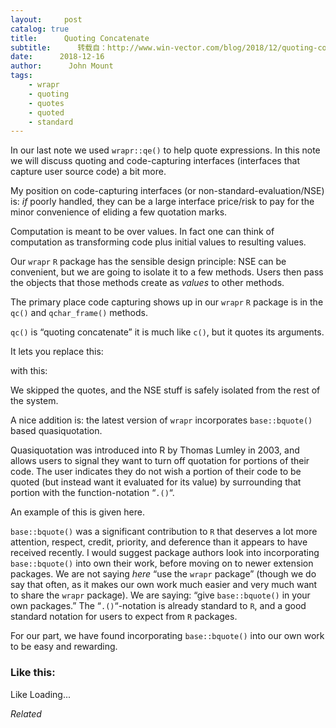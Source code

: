 ```yaml
---
layout:     post
catalog: true
title:      Quoting Concatenate
subtitle:      转载自：http://www.win-vector.com/blog/2018/12/quoting-concatenate/
date:      2018-12-16
author:      John Mount
tags:
    - wrapr
    - quoting
    - quotes
    - quoted
    - standard
---
```


In our last note we used `wrapr::qe()` to help quote expressions. In this note we will discuss quoting and code-capturing interfaces (interfaces that capture user source code) a bit more.




My position on code-capturing interfaces (or non-standard-evaluation/NSE) is: *if* poorly handled, they can be a large interface price/risk to pay for the minor convenience of eliding a few quotation marks.

Computation is meant to be over values. In fact one can think of computation as transforming code plus initial values to resulting values.

Our `wrapr` `R` package has the sensible design principle: NSE can be convenient, but we are going to isolate it to a few methods. Users then pass the objects that those methods create as *values* to other methods.

The primary place code capturing shows up in our `wrapr` `R` package is in the `qc()` and `qchar_frame()` methods.

`qc()` is “quoting concatenate” it is much like `c()`, but it quotes its arguments.

It lets you replace this:

with this:

We skipped the quotes, and the NSE stuff is safely isolated from the rest of the system.

A nice addition is: the latest version of `wrapr` incorporates `base::bquote()` based quasiquotation.

Quasiquotation was introduced into R by Thomas Lumley in 2003, and allows users to signal they want to turn off quotation for portions of their code. The user indicates they do not wish a portion of their code to be quoted (but instead want it evaluated for its value) by surrounding that portion with the function-notation “`.()`“.

An example of this is given here.

`base::bquote()` was a significant contribution to `R` that deserves a lot more attention, respect, credit, priority, and deference than it appears to have received recently. I would suggest package authors look into incorporating `base::bquote()` into own their work, before moving on to newer extension packages. We are not saying *here* “use the `wrapr` package” (though we do say that often, as it makes our own work much easier and very much want to share the `wrapr` package). We are saying: “give `base::bquote()` in your own packages.” The “`.()`“-notation is already standard to `R`, and a good standard notation for users to expect from `R` packages.

For our part, we have found incorporating `base::bquote()` into our own work to be easy and rewarding.

### Like this:

Like Loading...


*Related*

